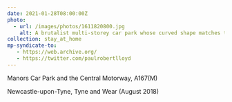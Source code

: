 ```yaml
---
date: 2021-01-28T08:00:00Z
photo:
  - url: /images/photos/1611820800.jpg
    alt: A brutalist multi-storey car park whose curved shape matches that of the skip road directly in front of it.
collection: stay_at_home
mp-syndicate-to:
   - https://web.archive.org/
   - https://twitter.com/paulrobertlloyd
---
```

Manors Car Park and the Central Motorway, A167(M)

Newcastle-upon-Tyne, Tyne and Wear (August 2018)
